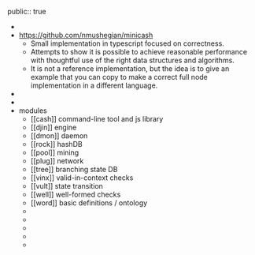 public:: true

-
- https://github.com/nmushegian/minicash
	- Small implementation in typescript focused on correctness.
	- Attempts to show it is possible to achieve reasonable performance with thoughtful use of the right data structures and algorithms.
	- It is not a reference implementation, but the idea is to give an example that you can copy to make a correct full node implementation in a different language.
-
-
- modules
	- [[cash]] command-line tool and js library
	- [[djin]] engine
	- [[dmon]] daemon
	- [[rock]] hashDB
	- [[pool]] mining
	- [[plug]] network
	- [[tree]] branching state DB
	- [[vinx]] valid-in-context checks
	- [[vult]] state transition
	- [[well]] well-formed checks
	- [[word]] basic definitions / ontology
	-
	-
	-
	-
	-